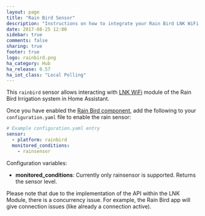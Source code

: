 ```yaml
---
layout: page
title: "Rain Bird Sensor"
description: "Instructions on how to integrate your Rain Bird LNK WiFi Module rain sensor within Home Assistant."
date: 2017-08-25 12:00
sidebar: true
comments: false
sharing: true
footer: true
logo: rainbird.png
ha_category: Hub
ha_release: 0.57
ha_iot_class: "Local Polling"
---
```


This `rainbird` sensor allows interacting with [LNK WiFi](http://www.rainbird.com/landscape/products/controllers/LNK-WiFi.htm) module of the Rain Bird Irrigation system in Home Assistant.

Once you have enabled the [Rain Bird component](/components/rainburd), add the following to your `configuration.yaml` file to enable the rain sensor:

```yaml
# Example configuration.yaml entry
sensor:
  - platform: rainbird
  monitored_conditions:
    - rainsensor
```

Configuration variables:

- **monitored_conditions**: Currently only rainsensor is supported. Returns the sensor level.

Please note that due to the implementation of the API within the LNK Module, there is a concurrency issue. For example, the Rain Bird app will give connection issues (like already a connection active).
